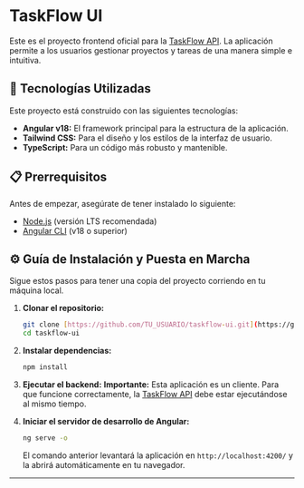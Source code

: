 # TaskFlow UI

Este es el proyecto frontend oficial para la [TaskFlow API](https://github.com/JuancaSterba/taskflow-api). La aplicación permite a los usuarios gestionar proyectos y tareas de una manera simple e intuitiva.

## 🚀 Tecnologías Utilizadas

Este proyecto está construido con las siguientes tecnologías:

- **Angular v18:** El framework principal para la estructura de la aplicación.
- **Tailwind CSS:** Para el diseño y los estilos de la interfaz de usuario.
- **TypeScript:** Para un código más robusto y mantenible.

## 📋 Prerrequisitos

Antes de empezar, asegúrate de tener instalado lo siguiente:
- [Node.js](https://nodejs.org/) (versión LTS recomendada)
- [Angular CLI](https://angular.io/cli) (v18 o superior)

## ⚙️ Guía de Instalación y Puesta en Marcha

Sigue estos pasos para tener una copia del proyecto corriendo en tu máquina local.

1.  **Clonar el repositorio:**
    ```bash
    git clone [https://github.com/TU_USUARIO/taskflow-ui.git](https://github.com/TU_USUARIO/taskflow-ui.git)
    cd taskflow-ui
    ```

2.  **Instalar dependencias:**
    ```bash
    npm install
    ```

3.  **Ejecutar el backend:**
    **Importante:** Esta aplicación es un cliente. Para que funcione correctamente, la [TaskFlow API](https://github.com/JuancaSterba/taskflow-api) debe estar ejecutándose al mismo tiempo.

4.  **Iniciar el servidor de desarrollo de Angular:**
    ```bash
    ng serve -o
    ```
    El comando anterior levantará la aplicación en `http://localhost:4200/` y la abrirá automáticamente en tu navegador.

---